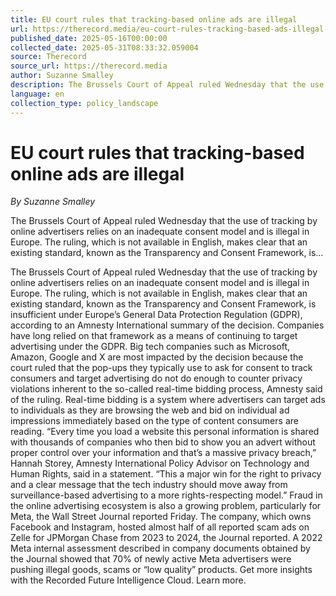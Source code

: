 ```yaml
---
title: EU court rules that tracking-based online ads are illegal
url: https://therecord.media/eu-court-rules-tracking-based-ads-illegal
published_date: 2025-05-16T00:00:00
collected_date: 2025-05-31T08:33:32.059004
source: Therecord
source_url: https://therecord.media
author: Suzanne Smalley
description: The Brussels Court of Appeal ruled Wednesday that the use of tracking by online advertisers relies on an inadequate consent model and is illegal in Europe. The ruling, which is not available in English, makes clear that an existing standard, known as the Transparency and Consent Framework, is...
language: en
collection_type: policy_landscape
---
```


# EU court rules that tracking-based online ads are illegal

*By Suzanne Smalley*

The Brussels Court of Appeal ruled Wednesday that the use of tracking by online advertisers relies on an inadequate consent model and is illegal in Europe. The ruling, which is not available in English, makes clear that an existing standard, known as the Transparency and Consent Framework, is...

The Brussels Court of Appeal ruled Wednesday that the use of tracking by online advertisers relies on an inadequate consent model and is illegal in Europe. The ruling, which is not available in English, makes clear that an existing standard, known as the Transparency and Consent Framework, is insufficient under Europe’s General Data Protection Regulation (GDPR), according to an Amnesty International summary of the decision. Companies have long relied on that framework as a means of continuing to target advertising under the GDPR. Big tech companies such as Microsoft, Amazon, Google and X are most impacted by the decision because the court ruled that the pop-ups they typically use to ask for consent to track consumers and target advertising do not do enough to counter privacy violations inherent to the so-called real-time bidding process, Amnesty said of the ruling. Real-time bidding is a system where advertisers can target ads to individuals as they are browsing the web and bid on individual ad impressions immediately based on the type of content consumers are reading. “Every time you load a website this personal information is shared with thousands of companies who then bid to show you an advert without proper control over your information and that’s a massive privacy breach,” Hannah Storey, Amnesty International Policy Advisor on Technology and Human Rights, said in a statement. “This a major win for the right to privacy and a clear message that the tech industry should move away from surveillance-based advertising to a more rights-respecting model.” Fraud in the online advertising ecosystem is also a growing problem, particularly for Meta, the Wall Street Journal reported Friday. The company, which owns Facebook and Instagram, hosted almost half of all reported scam ads on Zelle for JPMorgan Chase from 2023 to 2024, the Journal reported. A 2022 Meta internal assessment described in company documents obtained by the Journal showed that 70% of newly active Meta advertisers were pushing illegal goods, scams or “low quality” products. Get more insights with the Recorded Future Intelligence Cloud. Learn more.
